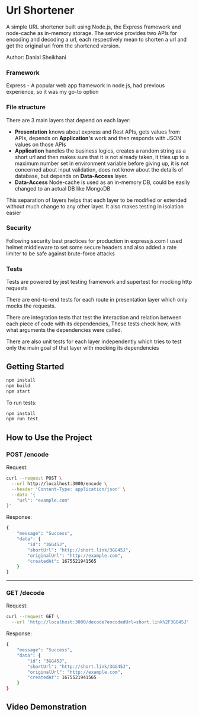 # Url Shortener

A simple URL shortener built using Node.js, the Express framework and node-cache as in-memory storage. The service
provides two APIs for encoding and decoding a url, each respectively mean to shorten a url and get the original url from
the shortened version.

Author: Danial Sheikhani

### Framework

Express - A popular web app framework in node.js, had previous experience, so it was my go-to option

### File structure

There are 3 main layers that depend on each layer:

* **Presentation** knows about express and Rest APIs, gets values from APIs, depends on **Application's** work and then
  responds with JSON values on those APIs
* **Application** handles the business logics, creates a random string as a short url and then makes sure that it is not
  already taken, it tries up to a maximum number set in environment variable before giving up, it is not concerned about
  input validation, does not know about the details of database, but depends on **Data-Access** layer.
* **Data-Access** Node-cache is used as an in-memory DB, could be easily changed to an actual DB like MongoDB

This separation of layers helps that each layer to be modified or extended without much change to any other layer. It
also makes testing in isolation easier

### Security

Following security best practices for production in expressjs.com I used helmet middleware to set some secure headers
and also added a rate limiter to be safe against brute-force attacks

### Tests

Tests are powered by jest testing framework and supertest for mocking http requests

There are end-to-end tests for each route in presentation layer which only mocks the requests.

There are integration tests that test the interaction and relation between each piece of code with its dependencies,
These tests check how, with what arguments the dependencies were called.

There are also unit tests for each layer independently which tries to test only the main goal of that layer with mocking
its dependencies

## Getting Started

```bash
npm install
npm build
npm start
```

To run tests:

```bash
npm install
npm run test
```

## How to Use the Project

### POST /encode

Request:

```bash
curl --request POST \
  --url http://localhost:3000/encode \
  --header 'Content-Type: application/json' \
  --data '{
	"url": "example.com"
}'
```

Response:

```bash
{
	"message": "Success",
	"data": {
		"id": "3GG45J",
		"shortUrl": "http://short.link/3GG45J",
		"originalUrl": "http://example.com",
		"createdAt": 1675521941565
	}
}
```

------------

### GET /decode

Request:

```bash
curl --request GET \
  --url 'http://localhost:3000/decode?encodedUrl=short.link%2F3GG45J'
```

Response:

```bash
{
	"message": "Success",
	"data": {
		"id": "3GG45J",
		"shortUrl": "http://short.link/3GG45J",
		"originalUrl": "http://example.com",
		"createdAt": 1675521941565
	}
}
```

## Video Demonstration
